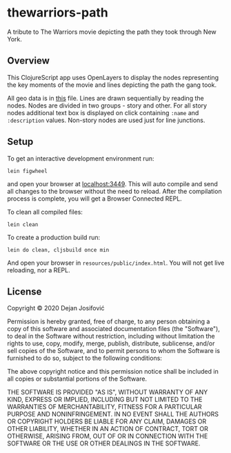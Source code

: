 # thewarriors-path

A tribute to The Warriors movie depicting the path they took through New York.

## Overview

This ClojureScript app uses OpenLayers to display the nodes
representing the key moments of the movie and lines depicting the
path the gang took.

All geo data is in [this](/resources/public/edn/path.edn) file.
Lines are drawn sequentially by reading the nodes. Nodes are divided
in two groups - story and other. For all story nodes additional text
box is displayed on click containing `:name` and `:description`
values. Non-story nodes are used just for line junctions.

## Setup

To get an interactive development environment run:
``` shell
lein figwheel
```

and open your browser at [localhost:3449](http://localhost:3449/).
This will auto compile and send all changes to the browser without the
need to reload. After the compilation process is complete, you will
get a Browser Connected REPL.

To clean all compiled files:
``` shell
lein clean
```

To create a production build run:
``` shell
lein do clean, cljsbuild once min
```

And open your browser in `resources/public/index.html`. You will not
get live reloading, nor a REPL. 

## License

Copyright © 2020 Dejan Josifović

Permission is hereby granted, free of charge, to any person obtaining
a copy of this software and associated documentation files (the "Software"),
to deal in the Software without restriction, including without limitation
the rights to use, copy, modify, merge, publish, distribute, sublicense,
and/or sell copies of the Software, and to permit persons to whom the
Software is furnished to do so, subject to the following conditions:

The above copyright notice and this permission notice shall be included
in all copies or substantial portions of the Software.

THE SOFTWARE IS PROVIDED "AS IS", WITHOUT WARRANTY OF ANY KIND, EXPRESS
OR IMPLIED, INCLUDING BUT NOT LIMITED TO THE WARRANTIES OF MERCHANTABILITY,
FITNESS FOR A PARTICULAR PURPOSE AND NONINFRINGEMENT. IN NO EVENT SHALL THE
AUTHORS OR COPYRIGHT HOLDERS BE LIABLE FOR ANY CLAIM, DAMAGES OR OTHER
LIABILITY, WHETHER IN AN ACTION OF CONTRACT, TORT OR OTHERWISE, ARISING
FROM, OUT OF OR IN CONNECTION WITH THE SOFTWARE OR THE USE OR OTHER
DEALINGS IN THE SOFTWARE.
